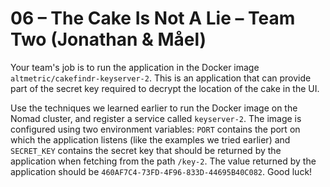 # 06 – The Cake Is Not A Lie – Team Two (Jonathan & Måel)

Your team's job is to run the application in the Docker image `altmetric/cakefindr-keyserver-2`. This is an application that can provide part of the secret key required to decrypt the location of the cake in the UI.

Use the techniques we learned earlier to run the Docker image on the Nomad cluster, and register a service called `keyserver-2`. The image is configured using two environment variables: `PORT` contains the port on which the application listens (like the examples we tried earlier) and `SECRET_KEY` contains the secret key that should be returned by the application when fetching from the path `/key-2`. The value returned by the application should be `460AF7C4-73FD-4F96-833D-44695B40C082`. Good luck!
